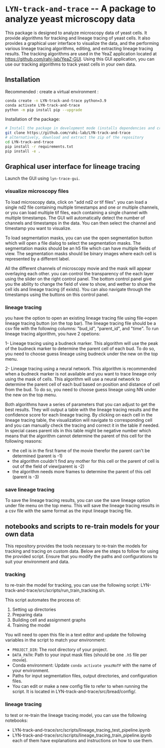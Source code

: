 # ``LYN-track-and-trace`` -- A package to analyze yeast microscopy data

This package is designed to analyze microscopy data of yeast cells. It provide algorithms for tracking and lineage tracing of yeast cells. It also provides a graphical user interface to visualize the data, and the performing various lineage tracing algorithms, editing, and extracting lineage tracing results.
The tracking algorithms are used in the YeaZ application located at https://github.com/rahi-lab/YeaZ-GUI. Using this GUI application, you can use our tracking algorithms to track yeast cells in your own data.

## Installation

Recommended : create a virtual environment :

```sh
conda create -n LYN-track-and-trace python=3.9
conda activate LYN-track-and-trace
python -m pip install pip --upgrade
```

Installation of the package:

```sh
# Install the package in development mode (installs dependencies and creates symlink)
git clone https://github.com/rahi-lab/LYN-track-and-trace
# alternatively, download and extract the zip of the repository
cd LYN-track-and-trace
pip install -r requirements.txt
pip install -e .
```

## Graphical user interface for lineage tracing

Launch the GUI using ``lyn-trace-gui``.

### visualize microscopy files

To load microscopy data, click on "add nd2 or tif files". you can load a single nd2 file containing multiple timestamps and one or multiple channels, or you can load multiple tif files, each containing a single channel with multiple timestamps. The GUI will automatically detect the number of channels and timestamps in the data. You can then select the channel and timestamp you want to visualize.

To load segmentation masks, you can use the open segmentation button which will open a file dialog to select the segmentation masks. The segmentation masks should be an h5 file which can have multiple fields of view. The segmentation masks should be binary images where each cell is represented by a different label.

All the different channels of microscopy movie and the mask will appear overlaying each other. you can control the transparency of the each layer using the slider on the right control panel. 
The bottom control panel give you the ability to change the field of view to show, and wether to show the cell ids and lineage tracing (if exists). You can also navigate through the timestamps using the buttons on this control panel.

### lineage tracing
you have the option to open an existing lineage tracing file using file->open lineage tracing button (on the top bar). The lineage tracing file should be a csv file with the following columns: "bud_id", "parent_id", and "time".
To run lineage tracing algorithm, you have 2 opetions:

1- Lineage tracing using a budneck marker. This algorithm will use the peak of the budneck marker to determine the parent cell of each bud. To do so, you need to choose guess lineage using budneck under the new on the top menu. 

2- Lineage tracing using a neural network. This algorithm is recommended when a budneck marker is not available and you want to trace lineage only using the mask of cells. This algorithm will use a neural network to determine the parent cell of each bud based on position and distance of cell from the bud. To do so, you need to choose guess lineage using NN under the new on the top menu.

Both algorithms have a series of parameters that you can adjust to get the best results. They will output a table with the lineage tracing results and the confidence score for each lineage tracing. By clicking on each cell in the lineage tracing table, the visualization will navigate to corresponding cell and you can manually check the tracing and correct it in the table if needed.
In special cases parent ids in this table might be negative number which means that the algorithm cannot determine the parent of this cell for the following reasons:

- the cell is in the first frame of the movie therefor the parent can't be determined (parent is -1)
- the algorithm couldn't find any mother for this cell or the parent of cell is out of the field of view(parent is -2)
- the algorithm needs more frames to determine the parent of this cell (parent is -3)

### save lineage tracing

To save the lineage tracing results, you can use the save lineage option under file menu on the top menu. This will save the lineage tracing results in a csv file with the same format as the input lineage tracing file.

## notebooks and scripts to re-train models for your own data
This repository provides the tools necessary to re-train the models for tracking and tracing on custom data. Below are the steps to follow for using the provided script. Ensure that you modify the paths and configurations to suit your environment and data.

### tracking

to re-train the model for tracking, you can use the following script: LYN-track-and-trace/src/scripts/run_train_tracking.sh. 

This script automates the process of:
1. Setting up directories
2. Preparing data
3. Building cell and assignment graphs
4. Training the model

You will need to open this file in a text editor and update the following variables in the script to match your environment:
- `PROJECT_DIR`: The root directory of your project.
- `DATA_PATH`: Path to your input mask files (should be one `.h5` file per movie).
- Conda environment: Update `conda activate yeazNoTF` with the name of your environment.
- Paths for input segmentation files, output directories, and configuration files.
- You can edit or make a new config file to refer to when running the script. It is located in LYN-track-and-trace/src/bread/config/.

### lineage tracing
to test or re-train the lineage tracing model, you can use the following notebooks: 
- LYN-track-and-trace/src/scripts/lineage_tracing_test_pipeline.ipynb
- LYN-track-and-trace/src/scripts/lineage_tracing_train_pipeline.ipynb
each of them have explanations and instructions on how to use them.
